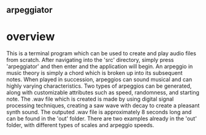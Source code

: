 ## arpeggiator

# overview
This is a terminal program which can be used to create and play audio files from scratch. After navigating into the 'src' directory, simply press 'arpeggiator' and then enter and the application will begin. An arpeggio in music theory is simply a chord which is broken up into its subsequent notes. When played in succession, arpeggios can sound musical and  can highly varying characteristics. Two types of arpeggios can be generated, along with customizable attributes such as speed, randomness, and starting note. The .wav file which is created is made by using digital signal processing techniques, creating a saw wave with decay to create a pleasant synth sound. The outputed .wav file is approximately 8 seconds long and can be found in the 'out' folder. There are two examples already in the 'out' folder, with different types of scales and arpeggio speeds. 
